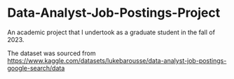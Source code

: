 # Data-Analyst-Job-Postings-Project
An academic project that I undertook as a graduate student in the fall of 2023. 

The dataset was sourced from https://www.kaggle.com/datasets/lukebarousse/data-analyst-job-postings-google-search/data
